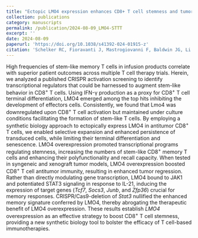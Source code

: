 ```yaml
---
title: "Ectopic LMO4 expression enhances CD8+ T cell stemness and tumor rejection by boosting IL-21-STAT3 signaling."
collection: publications
category: manuscripts
permalink: /publication/2024-08-09_LMO4-STTT
excerpt: ''
date: 2024-08-09
paperurl: 'https://doi.org/10.1038/s41392-024-01915-z'
citation: 'Schelker RC, Fioravanti J, Mastrogiovanni F, Baldwin JG, Li P, Chen P, Vadasz T, Spolski R, Rana N, <b>Heuser-Loy C</b>, Slavkovic-Lukic D, Pullugula S, Lin J-X, Oh J, Noronha P, Grandinetti P, Lecce M, Hesse L, Kocks E, Martin-Santos A, Gebhard C, Telford W, Ji Y, Restifo NP, Rehli M, Herr W, Leonard WJ, Gattinoni L. <b><i>Signal Transduct Target Ther.</i></b> Aug 9, 2024 9(1): 199.'
---
```


High frequencies of stem-like memory T cells in infusion products correlate with superior patient outcomes across multiple T cell therapy trials. Herein, we analyzed a published CRISPR activation screening to identify transcriptional regulators that could be harnessed to augment stem-like behavior in CD8<sup>+</sup> T cells. Using IFN-γ production as a proxy for CD8<sup>+</sup> T cell terminal differentiation, LMO4 emerged among the top hits inhibiting the development of effectors cells. Consistently, we found that Lmo4 was downregulated upon CD8<sup>+</sup> T cell activation but maintained under culture conditions facilitating the formation of stem-like T cells. By employing a synthetic biology approach to ectopically express LMO4 in antitumor CD8<sup>+</sup> T cells, we enabled selective expansion and enhanced persistence of transduced cells, while limiting their terminal differentiation and senescence. LMO4 overexpression promoted transcriptional programs regulating stemness, increasing the numbers of stem-like CD8<sup>+</sup> memory T cells and enhancing their polyfunctionality and recall capacity. When tested in syngeneic and xenograft tumor models, LMO4 overexpression boosted CD8<sup>+</sup> T cell antitumor immunity, resulting in enhanced tumor regression. Rather than directly modulating gene transcription, LMO4 bound to JAK1 and potentiated STAT3 signaling in response to IL-21, inducing the expression of target genes (*Tcf7*, *Socs3*, *Junb*, and *Zfp36*) crucial for memory responses. CRISPR/Cas9-deletion of *Stat3* nullified the enhanced memory signature conferred by LMO4, thereby abrogating the therapeutic benefit of LMO4 overexpression. These results establish *LMO4* overexpression as an effective strategy to boost CD8<sup>+</sup> T cell stemness, providing a new synthetic biology tool to bolster the efficacy of T cell-based immunotherapies.

